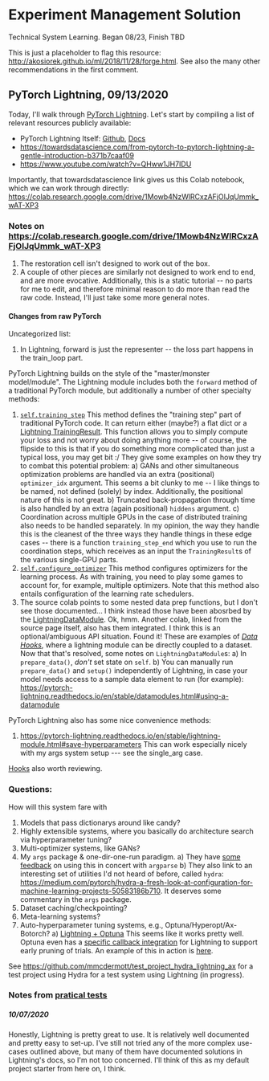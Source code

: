 # Experiment Management Solution
Technical System Learning. Began 08/23, Finish TBD

This is just a placeholder to flag this resource: http://akosiorek.github.io/ml/2018/11/28/forge.html. See also the many other recommendations in the first comment.

## PyTorch Lightning, 09/13/2020
Today, I'll walk through [PyTorch Lightning](https://github.com/PyTorchLightning/pytorch-lightning). Let's start by compiling a list of relevant resources publicly available:
  * PyTorch Lightning Itself: [Github](https://github.com/PyTorchLightning/pytorch-lightning#how-to-use), [Docs](https://pytorch-lightning.readthedocs.io/en/latest/)
  * https://towardsdatascience.com/from-pytorch-to-pytorch-lightning-a-gentle-introduction-b371b7caaf09
  * https://www.youtube.com/watch?v=QHww1JH7IDU
  
Importantly, that towardsdatascience link gives us this Colab notebook, which we can work through directly: https://colab.research.google.com/drive/1Mowb4NzWlRCxzAFjOIJqUmmk_wAT-XP3
### Notes on https://colab.research.google.com/drive/1Mowb4NzWlRCxzAFjOIJqUmmk_wAT-XP3
  1. The restoration cell isn't designed to work out of the box.
  2. A couple of other pieces are similarly not designed to work end to end, and are more evocative. Additionally, this is a static tutorial -- no parts for me to edit, and therefore minimal reason to do more than read the raw code. Instead, I'll just take some more general notes.
  
#### Changes from raw PyTorch
Uncategorized list:
  1. In Lightning, forward is just the representer -- the loss part happens in the train_loop part.

PyTorch Lightning builds on the style of the "master/monster model/module". The Lightning module includes both the `forward` method of a traditional PyTorch module, but additionally a number of other specialty methods:
  1. [`self.training_step`](https://pytorch-lightning.readthedocs.io/en/stable/lightning-module.html#training-step)
     This method defines the "training step" part of traditional PyTorch code. It can return either (maybe?) a flat dict or a [Lightning TrainingResult](https://pytorch-lightning.readthedocs.io/en/stable/api/pytorch_lightning.core.step_result.html#pytorch_lightning.core.step_result.TrainResult). This function allows you to simply compute your loss and not worry about doing anything more -- of course, the flipside to this is that if you do something more complicated than just a typical loss, you may get bit :/
     They give some examples on how they try to combat this potential problem:
       a) GANs and other simultaneous optimization problems are handled via an extra (positional) `optimizer_idx` argument. This seems a bit clunky to me -- I like things to be named, not defined (solely) by index. Additionally, the positional nature of this is not great.
       b) Truncated back-propagation through time is also handled by an extra (again positional) `hiddens` argument. 
       c) Coordination across multiple GPUs in the case of distributed training also needs to be handled separately. In my opinion, the way they handle this is the cleanest of the three ways they handle things in these edge cases -- there is a function `training_step_end` which you use to run the coordination steps, which receives as an input the `TrainingResult`s of the various single-GPU parts.
  2. [`self.configure_optimizer`](https://pytorch-lightning.readthedocs.io/en/stable/lightning-module.html#configure-optimizers)
     This method configures optimizers for the learning process. As with training, you need to play some games to account for, for example, multiple optimizers. Note that this method also entails configuration of the learning rate schedulers. 
  3. The source colab points to some nested data prep functions, but I don't see those documented... I think instead those have been abosrbed by the [LightningDataModule](https://pytorch-lightning.readthedocs.io/en/stable/datamodules.html). Ok, hmm. Another colab, linked from the source page itself, also has them integrated. I think this is an optional/ambiguous API situation. 
     Found it! These are examples of [_Data Hooks_](https://pytorch-lightning.readthedocs.io/en/stable/lightning-module.html#data-hooks), where a lightning module can be directly coupled to a dataset.
     Now that that's resolved, some notes on `LightningDataModule`s:
       a) In `prepare_data()`, _don't_ set state on `self`.
       b) You can manually run `prepare_data()` and `setup()` independently of Lightning, in case your model needs access to a sample data element to run (for example): https://pytorch-lightning.readthedocs.io/en/stable/datamodules.html#using-a-datamodule

PyTorch Lightning also has some nice convenience methods:
  1. https://pytorch-lightning.readthedocs.io/en/stable/lightning-module.html#save-hyperparameters
     This can work especially nicely with my args system setup --- see the single_arg case.
     
[Hooks](https://pytorch-lightning.readthedocs.io/en/stable/lightning-module.html#hooks) also worth reviewing. 

### Questions:
How will this system fare with
  1) Models that pass dictionarys around like candy?
  2) Highly extensible systems, where you basically do architecture search via hyperparameter tuning?
  3) Multi-optimizer systems, like GANs?
  4) My `args` package & one-dir-one-run paradigm.
    a) They have [some feedback](https://pytorch-lightning.readthedocs.io/en/latest/hyperparameters.html) on using this in concert with `argparse`
    b) They also link to an interesting set of utilities I'd not heard of before, called `hydra`: https://medium.com/pytorch/hydra-a-fresh-look-at-configuration-for-machine-learning-projects-50583186b710. It deserves some commentary in the `args` package.
  5) Dataset caching/checkpointing?
  6) Meta-learning systems?
  7) Auto-hyperparameter tuning systems, e.g., Optuna/Hyperopt/Ax-Botorch?
    a) [Lightning + Optuna](https://medium.com/pytorch/using-optuna-to-optimize-pytorch-lightning-hyperparameters-ce1cc1a034a)
       This seems like it works pretty well. Optuna even has a [specific callback integration](https://optuna.readthedocs.io/en/latest/reference/integration.html#optuna.integration.PyTorchLightningPruningCallback) for Lightning to support early pruning of trials. An example of this in action is [here](https://github.com/optuna/optuna/blob/master/examples/pytorch_lightning_simple.py).
       
See https://github.com/mmcdermott/test_project_hydra_lightning_ax for a test project using Hydra for a test system using Lightning (in progress).

### Notes from [pratical tests](https://github.com/mmcdermott/test_project_hydra_lightning_ax)
##### 10/07/2020
Honestly, Lightning is pretty great to use. It is relatively well documented and pretty easy to set-up. I've still not tried any of the more complex use-cases outlined above, but many of them have documented solutions in Lightning's docs, so I'm not too concerned. I'll think of this as my default project starter from here on, I think.
